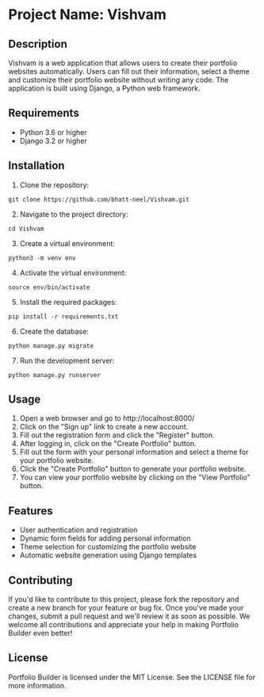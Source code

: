   <h1>Project Name: Vishvam</h1>

  <h2>Description</h2>
  <p>Vishvam is a web application that allows users to create their portfolio websites automatically. Users can fill out their information, select a theme and customize their portfolio website without writing any code. The application is built using Django, a Python web framework.</p>

  <h2>Requirements</h2>
  <ul>
    <li>Python 3.6 or higher</li>
    <li>Django 3.2 or higher</li>
  </ul>

  <h2>Installation</h2>
  <ol>
    <li>Clone the repository:</li>
  </ol>
  <pre><code>git clone https://github.com/bhatt-neel/Vishvam.git</code></pre>
  <ol start="2">
    <li>Navigate to the project directory:</li>
  </ol>
  <pre><code>cd Vishvam</code></pre>
  <ol start="3">
    <li>Create a virtual environment:</li>
  </ol>
  <pre><code>python3 -m venv env</code></pre>
  <ol start="4">
    <li>Activate the virtual environment:</li>
  </ol>
  <pre><code>source env/bin/activate</code></pre>
  <ol start="5">
    <li>Install the required packages:</li>
  </ol>
  <pre><code>pip install -r requirements.txt</code></pre>
  <ol start="6">
    <li>Create the database:</li>
  </ol>
  <pre><code>python manage.py migrate</code></pre>
  <ol start="7">
    <li>Run the development server:</li>
  </ol>
  <pre><code>python manage.py runserver</code></pre>

  <h2>Usage</h2>
  <ol>
    <li>Open a web browser and go to http://localhost:8000/</li>
    <li>Click on the "Sign up" link to create a new account.</li>
    <li>Fill out the registration form and click the "Register" button.</li>
    <li>After logging in, click on the "Create Portfolio" button.</li>
    <li>Fill out the form with your personal information and select a theme for your portfolio website.</li>
    <li>Click the "Create Portfolio" button to generate your portfolio website.</li>
    <li>You can view your portfolio website by clicking on the "View Portfolio" button.</li>
  </ol>

  <h2>Features</h2>
  <ul>
    <li>User authentication and registration</li>
    <li>Dynamic form fields for adding personal information</li>
    <li>Theme selection for customizing the portfolio website</li>
    <li>Automatic website generation using Django templates</li>
  </ul>

  <h2>Contributing</h2>
  <p>If you'd like to contribute to this project, please fork the repository and create a new branch for your feature or bug fix. Once you've made your changes, submit a pull request and we'll review it as soon as possible. We welcome all contributions and appreciate your help in making Portfolio Builder even better!
<h2>License</h2>
<p>Portfolio Builder is licensed under the MIT License. See the LICENSE file for more information.</p>
